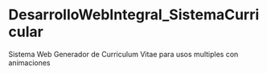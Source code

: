 # DesarrolloWebIntegral_SistemaCurricular
Sistema Web Generador de Curriculum Vitae para usos multiples con animaciones 
